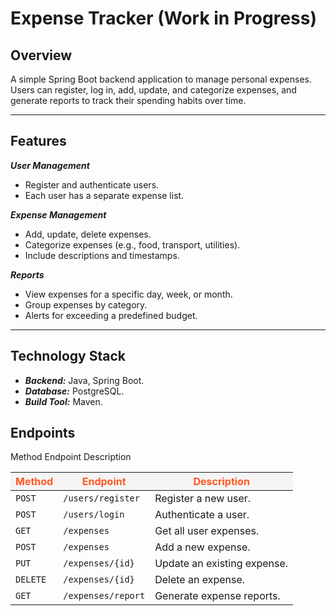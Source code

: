 # Expense Tracker (Work in Progress)

## Overview
A simple Spring Boot backend application to manage personal expenses. Users can register, log in, add, update, and categorize expenses, and generate reports to track their spending habits over time.
____

## Features

***User Management***

- Register and authenticate users.
- Each user has a separate expense list.
  
***Expense Management***

- Add, update, delete expenses.
- Categorize expenses (e.g., food, transport, utilities).
- Include descriptions and timestamps.

***Reports***

- View expenses for a specific day, week, or month.
- Group expenses by category.
- Alerts for exceeding a predefined budget.

___
  
## Technology Stack

- ***Backend:*** Java, Spring Boot.
- ***Database:*** PostgreSQL.
- ***Build Tool:*** Maven.
  
## Endpoints

Method	Endpoint	Description

<table>
  <thead>
    <tr style="background-color: #f5f5f5; color: #ff5722;">
      <th><b>Method</b></th>
      <th><b>Endpoint</b></th>
      <th><b>Description</b></th>
    </tr>
  </thead>
  <tbody>
    <tr>
      <td><code>POST</code></td>
      <td><code>/users/register</code></td>
      <td>Register a new user.</td>
    </tr>
    <tr>
      <td><code>POST</code></td>
      <td><code>/users/login</code></td>
      <td>Authenticate a user.</td>
    </tr>
    <tr>
      <td><code>GET</code></td>
      <td><code>/expenses</code></td>
      <td>Get all user expenses.</td>
    </tr>
    <tr>
      <td><code>POST</code></td>
      <td><code>/expenses</code></td>
      <td>Add a new expense.</td>
    </tr>
    <tr>
      <td><code>PUT</code></td>
      <td><code>/expenses/{id}</code></td>
      <td>Update an existing expense.</td>
    </tr>
    <tr>
      <td><code>DELETE</code></td>
      <td><code>/expenses/{id}</code></td>
      <td>Delete an expense.</td>
    </tr>
    <tr>
      <td><code>GET</code></td>
      <td><code>/expenses/report</code></td>
      <td>Generate expense reports.</td>
    </tr>
  </tbody>
</table>


